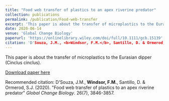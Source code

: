 ```yaml
---
title: "Food web transfer of plastics to an apex riverine predator"
collection: publications
permalink: /publication/Food-web-transfer
excerpt: 'This paper is about the transfer of microplastics to the Eurasian dipper (Cinclus cinclus).'
date: 2020-06-14
venue: 'Global Change Biology'
paperurl: 'https://onlinelibrary.wiley.com/doi/full/10.1111/gcb.15139'
citation: 'D'Souza, J.M., <b>Windsor, F.M.</b>, Santillo, D. & Ormerod, S.J. (2020). "Food web transfer of plastics to an apex riverine predator" <i>Global Change Biology</i>. 26(7), 3846-3857.'
---
```

This paper is about the transfer of microplastics to the Eurasian dipper (Cinclus cinclus).

[Download paper here](https://onlinelibrary.wiley.com/doi/full/10.1111/gcb.15139)

Recommended citation: D'Souza, J.M., <b>Windsor, F.M.</b>, Santillo, D. & Ormerod, S.J. (2020). "Food web transfer of plastics to an apex riverine predator" <i>Global Change Biology</i>. 26(7), 3846-3857.